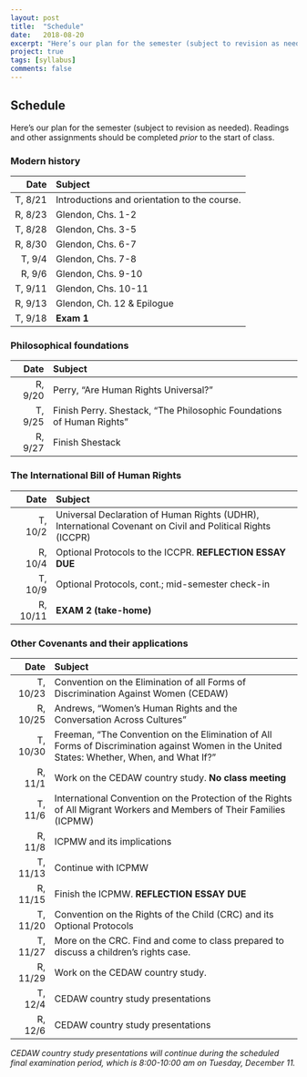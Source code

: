 ```yaml
---
layout: post
title:  "Schedule"
date:   2018-08-20
excerpt: "Here’s our plan for the semester (subject to revision as needed)."
project: true
tags: [syllabus]
comments: false
---
```


## Schedule

Here’s our plan for the semester (subject to revision as needed). Readings and other assignments should be completed *prior* to the start of class.

### Modern history

Date   | Subject  
---:|:---
T, 8/21 | Introductions and orientation to the course.
R, 8/23 | Glendon, Chs. 1-2
T, 8/28 | Glendon, Chs. 3-5
R, 8/30 | Glendon, Chs. 6-7
T, 9/4 | Glendon, Chs. 7-8
R, 9/6 | Glendon, Chs. 9-10
T, 9/11 | Glendon, Chs. 10-11
R, 9/13 | Glendon, Ch. 12 & Epilogue
T, 9/18 | **Exam 1**

### Philosophical foundations

Date   | Subject 
---:|:---
R, 9/20 | Perry, “Are Human Rights Universal?”
T, 9/25 | Finish Perry. Shestack, “The Philosophic Foundations of Human Rights”
R, 9/27 | Finish Shestack

### The International Bill of Human Rights

Date   | Subject 
---:|:---
T, 10/2 | Universal Declaration of Human Rights (UDHR), International Covenant on Civil and Political Rights (ICCPR)
R, 10/4 | Optional Protocols to the ICCPR. **REFLECTION ESSAY DUE**
T, 10/9 | Optional Protocols, cont.; mid-semester check-in
R, 10/11 | **EXAM 2 (take-home)**

### Other Covenants and their applications

Date   | Subject 
---:|:---
T, 10/23 | Convention on the Elimination of all Forms of Discrimination Against Women (CEDAW)
R, 10/25 | Andrews, “Women’s Human Rights and the Conversation Across Cultures”
T, 10/30 | Freeman, “The Convention on the Elimination of All Forms of Discrimination against Women in the United States: Whether, When, and What If?”
R, 11/1 | Work on the CEDAW country study. **No class meeting**
T, 11/6 | International Convention on the Protection of the Rights of All Migrant Workers and Members of Their Families (ICPMW)
R, 11/8 | ICPMW and its implications
T, 11/13 | Continue with ICPMW
R, 11/15 | Finish the ICPMW. **REFLECTION ESSAY DUE**
T, 11/20 | Convention on the Rights of the Child (CRC) and its Optional Protocols
T, 11/27 | More on the CRC. Find and come to class prepared to discuss a children’s rights case.
R, 11/29 | Work on the CEDAW country study.
T, 12/4 | CEDAW country study presentations
R, 12/6 | CEDAW country study presentations

*CEDAW country study presentations will continue during the scheduled final examination period, which is 8:00-10:00 am on Tuesday, December 11.*

